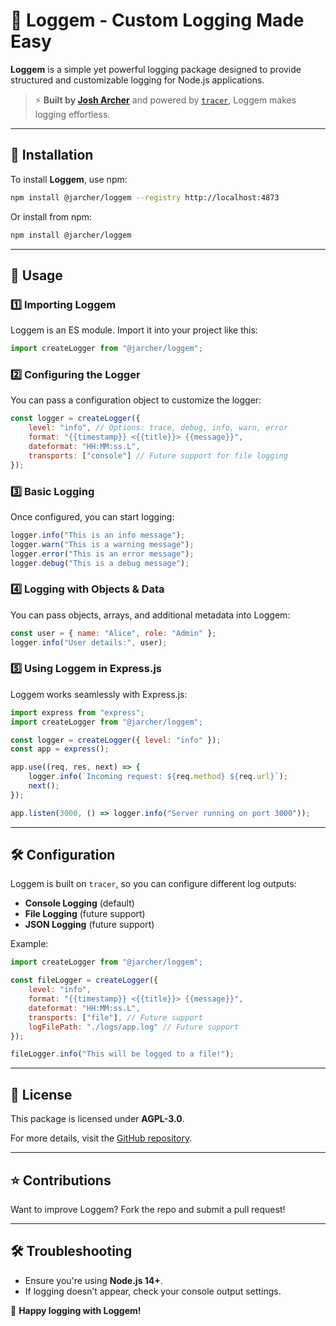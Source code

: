 # 📢 Loggem - Custom Logging Made Easy

**Loggem** is a simple yet powerful logging package designed to provide structured and customizable logging for Node.js applications.

> ⚡ **Built by [Josh Archer](https://github.com/joshbarcher)** and powered by [`tracer`](https://www.npmjs.com/package/tracer), Loggem makes logging effortless.

---

## 🚀 Installation

To install **Loggem**, use npm:

```sh
npm install @jarcher/loggem --registry http://localhost:4873
```

Or install from npm:

```sh
npm install @jarcher/loggem
```

---

## 📖 Usage

### 1️⃣ **Importing Loggem**

Loggem is an ES module. Import it into your project like this:

```js
import createLogger from "@jarcher/loggem";
```

### 2️⃣ **Configuring the Logger**

You can pass a configuration object to customize the logger:

```js
const logger = createLogger({
    level: "info", // Options: trace, debug, info, warn, error
    format: "{{timestamp}} <{{title}}> {{message}}",
    dateformat: "HH:MM:ss.L",
    transports: ["console"] // Future support for file logging
});
```

### 3️⃣ **Basic Logging**

Once configured, you can start logging:

```js
logger.info("This is an info message");
logger.warn("This is a warning message");
logger.error("This is an error message");
logger.debug("This is a debug message");
```

### 4️⃣ **Logging with Objects & Data**

You can pass objects, arrays, and additional metadata into Loggem:

```js
const user = { name: "Alice", role: "Admin" };
logger.info("User details:", user);
```

### 5️⃣ **Using Loggem in Express.js**

Loggem works seamlessly with Express.js:

```js
import express from "express";
import createLogger from "@jarcher/loggem";

const logger = createLogger({ level: "info" });
const app = express();

app.use((req, res, next) => {
    logger.info(`Incoming request: ${req.method} ${req.url}`);
    next();
});

app.listen(3000, () => logger.info("Server running on port 3000"));
```

---

## 🛠 Configuration

Loggem is built on `tracer`, so you can configure different log outputs:

- **Console Logging** (default)
- **File Logging** (future support)
- **JSON Logging** (future support)

Example:

```js
import createLogger from "@jarcher/loggem";

const fileLogger = createLogger({
    level: "info",
    format: "{{timestamp}} <{{title}}> {{message}}",
    dateformat: "HH:MM:ss.L",
    transports: ["file"], // Future support
    logFilePath: "./logs/app.log" // Future support
});

fileLogger.info("This will be logged to a file!");
```

---

## 📜 License

This package is licensed under **AGPL-3.0**.

For more details, visit the [GitHub repository](https://github.com/joshbarcher/loggem).

---

## ⭐ Contributions

Want to improve Loggem? Fork the repo and submit a pull request!

---

## 🛠️ Troubleshooting

- Ensure you're using **Node.js 14+**.
- If logging doesn’t appear, check your console output settings.

🚀 **Happy logging with Loggem!**

